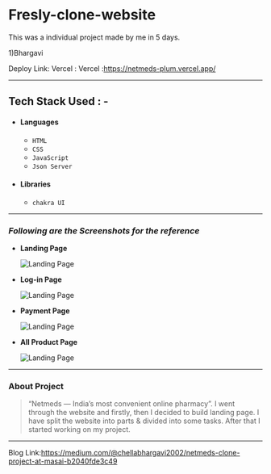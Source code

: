 # Fresly-clone-website

This was a individual project made by me in 5 days.

1)Bhargavi

Deploy Link:
Vercel : 
Vercel :https://netmeds-plum.vercel.app/

---

## Tech Stack Used : -

- #### Languages
  - `HTML`
  - `CSS`
  - `JavaScript `
  - `Json Server`
  
- #### Libraries
  - `chakra UI`
  
---


### _Following are the Screenshots for the reference_

- **Landing Page**

  ![Landing Page](https://miro.medium.com/max/786/1*w2Rg4O2QMTSGEAeyouPfyg.png)

- **Log-in Page**

  ![Landing Page](https://miro.medium.com/max/786/1*Y1__jPoIdmSf6XruWKukPg.png)

- **Payment Page**

  ![Landing Page](https://miro.medium.com/max/786/1*TyLodT1H6sO3mAwqhJ3r5A.png)


- **All Product Page**

  ![Landing Page](https://miro.medium.com/max/786/1*VCloF5P-46oBajfehP6GaQ.png)

---

### About Project

> “Netmeds — India’s most convenient online pharmacy”. I went through the website and firstly, then I decided to build landing page. I have split the website into parts & divided into some tasks. After that I started working on my project.

---

Blog Link:https://medium.com/@chellabhargavi2002/netmeds-clone-project-at-masai-b2040fde3c49

